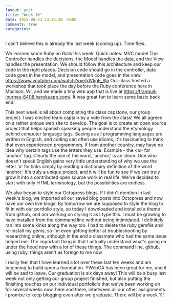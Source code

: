 ```yaml
---
layout: post
title: "Week 10"
date: 2015-08-23 23:26:28 -0500
comments: true
categories: 
---
```

I can't believe this is already the last week (coming up). Time flies.

We learned some Ruby on Rails this week. Quick notes: 
  MVC model
  The Controller handles the decisions, the Model handles the data, and the View handles the presentation. We should follow this architecture and keep our code in the right places. Decision code should go in the controller, data code goes in the model, and presentation code goes in the view. https://www.youtube.com/watch?v=eTdVkgF_Slo
Our class hosted a workshop that took place the day before the Ruby conference here in Madison, WI, and we made a tiny web app that is live at https://tranquil-journey-6408.herokuapp.com/. It was great fun to learn some basic back end!

This next week is all about completing the class capstone, our group project. I was elected team captain by a vote from the class! We all agreed on a rather unique web site to develop. The goal is to create an open source project that helps spanish speaking people understand the etymology behind computer language tags. Seeing as all programming languages are written in English, and coding can often use idioms, it's fascinating to think that even experienced programmers, if from another country, may have no idea why certain tags use the letters they use. Example - the &lt;a> for 'anchor' tag. Clearly the use of the word, 'anchor,' is an idiom. One who doesn't speak English gains very little understanding of why we use the letter 'a' for links simply by reading a dictionary definition of the word 'anchor.' It's truly a unique project, and it will be fun to see if we can truly grow it into a contributed open source work in real life. We've decided to start with only HTML terminology, but the possibilities are endless.

We also began to style our Octopress blogs. If I didn't mention in last week's blog, we imported all our saved blog posts into Octopress and now have our own live blogs! By tomorrow we are supposed to style the blog to fit in with our portfolio style, so today I downloaded and installed a theme from github, and am working on styling it as I type this. I must be growing to have installed from the command line without being intimidated. I definitely ran into some kinks along the way too. I had to delete the ruby gemfile and re-install my gems, so I'm even getting better at troubleshooting by researching online, although in the end a classmate who had the same issue helped me. The important thing is that I actually understand what's going on under the hood now with a lot of these things. The command line, github, using ruby, things aren't as foreign to me now.

I really feel that I have learned a lot over these last ten weeks and am beginning to build upon a foundation. YWebCA has been great for me, and it will be sad to leave. Our graduation is six days away! This will be a busy last week not only getting our group project finished, but also putting the finishing touches on our individual portfolio's that we've been working on for several weeks now, here and there, inbetween all our other assignments. I promise to keep blogging even after we graduate. There will be a week 11!

